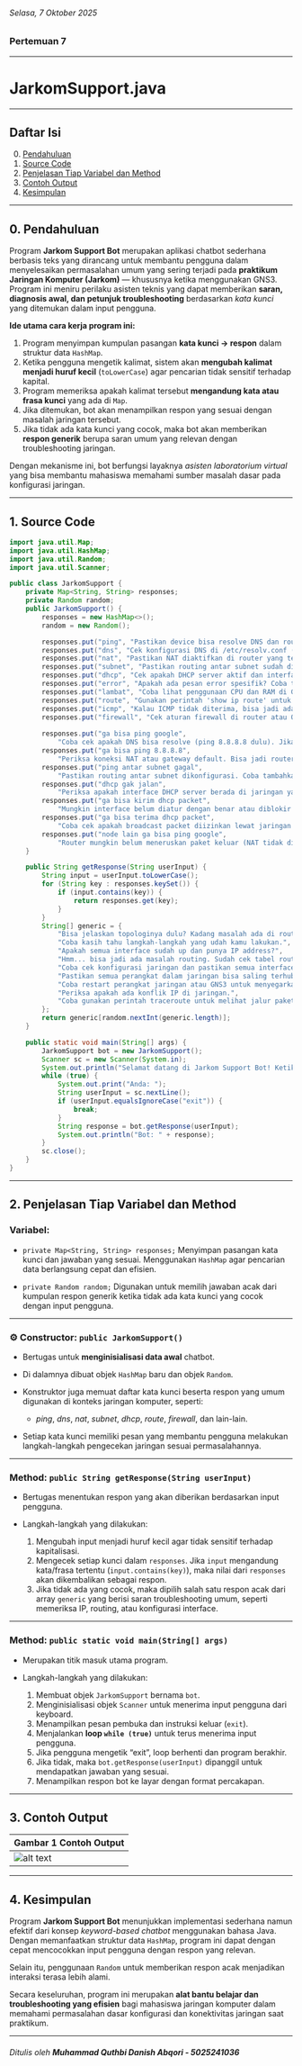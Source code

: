 ###### Selasa, 7 Oktober 2025
### Pertemuan 7
---
<h1><b>JarkomSupport.java</b></h1>

---

## Daftar Isi

0. [Pendahuluan](#pendahuluan)
1. [Source Code](#source-code)
2. [Penjelasan Tiap Variabel dan Method](#penjelasan-tiap-variable-dan-method)
3. [Contoh Output](#contoh-output)
4. [Kesimpulan](#kesimpulan)

---

## 0. Pendahuluan

Program **Jarkom Support Bot** merupakan aplikasi chatbot sederhana berbasis teks yang dirancang untuk membantu pengguna dalam menyelesaikan permasalahan umum yang sering terjadi pada **praktikum Jaringan Komputer (Jarkom)** — khususnya ketika menggunakan GNS3.
Program ini meniru perilaku asisten teknis yang dapat memberikan **saran, diagnosis awal, dan petunjuk troubleshooting** berdasarkan *kata kunci* yang ditemukan dalam input pengguna.

**Ide utama cara kerja program ini:**
1. Program menyimpan kumpulan pasangan **kata kunci → respon** dalam struktur data `HashMap`.
2. Ketika pengguna mengetik kalimat, sistem akan **mengubah kalimat menjadi huruf kecil** (`toLowerCase`) agar pencarian tidak sensitif terhadap kapital.
3. Program memeriksa apakah kalimat tersebut **mengandung kata atau frasa kunci** yang ada di `Map`.
4. Jika ditemukan, bot akan menampilkan respon yang sesuai dengan masalah jaringan tersebut.
5. Jika tidak ada kata kunci yang cocok, maka bot akan memberikan **respon generik** berupa saran umum yang relevan dengan troubleshooting jaringan.

Dengan mekanisme ini, bot berfungsi layaknya *asisten laboratorium virtual* yang bisa membantu mahasiswa memahami sumber masalah dasar pada konfigurasi jaringan.

---

## 1. Source Code

```java
import java.util.Map;
import java.util.HashMap;
import java.util.Random;
import java.util.Scanner;

public class JarkomSupport {
    private Map<String, String> responses;
    private Random random;
    public JarkomSupport() {
        responses = new HashMap<>();
        random = new Random();

        responses.put("ping", "Pastikan device bisa resolve DNS dan route-nya benar. Coba ping IP langsung (misal 8.8.8.8) dulu untuk memastikan konektivitas layer 3.");
        responses.put("dns", "Cek konfigurasi DNS di /etc/resolv.conf (Linux) atau ipconfig /all (Windows). Pastikan alamat DNS-nya benar.");
        responses.put("nat", "Pastikan NAT diaktifkan di router yang terhubung ke internet. Cek juga apakah interface mengarah ke NAT sudah diatur sebagai 'ip nat outside'.");
        responses.put("subnet", "Pastikan routing antar subnet sudah dikonfigurasi dengan benar dan setiap router tahu network lain lewat static route atau dynamic routing.");
        responses.put("dhcp", "Cek apakah DHCP server aktif dan interface-nya sudah sesuai. Gunakan 'show ip dhcp binding' atau 'ipconfig /renew' untuk debugging.");
        responses.put("error", "Apakah ada pesan error spesifik? Coba tampilkan output 'show interface' atau 'ping detail' untuk analisis lebih lanjut.");
        responses.put("lambat", "Coba lihat penggunaan CPU dan RAM di GNS3, atau mungkin link antar node terlalu banyak menyebabkan delay.");
        responses.put("route", "Gunakan perintah 'show ip route' untuk memastikan route ke tujuan sudah ada. Jika tidak, tambahkan static route.");
        responses.put("icmp", "Kalau ICMP tidak diterima, bisa jadi ada ACL (Access Control List) atau firewall yang memblokir ping.");
        responses.put("firewall", "Cek aturan firewall di router atau OS. Pastikan port yang diperlukan tidak diblokir.");
        
        responses.put("ga bisa ping google", 
            "Coba cek apakah DNS bisa resolve (ping 8.8.8.8 dulu). Jika 8.8.8.8 bisa diping tapi google.com tidak, maka masalah ada di DNS.");
        responses.put("ga bisa ping 8.8.8.8", 
            "Periksa koneksi NAT atau gateway default. Bisa jadi router belum diarahkan keluar ke internet.");
        responses.put("ping antar subnet gagal", 
            "Pastikan routing antar subnet dikonfigurasi. Coba tambahkan static route atau aktifkan dynamic routing seperti RIP atau OSPF.");
        responses.put("dhcp gak jalan", 
            "Periksa apakah interface DHCP server berada di jaringan yang sama dengan client. Kalau lewat router, aktifkan DHCP relay (ip helper-address).");
        responses.put("ga bisa kirim dhcp packet", 
            "Mungkin interface belum diatur dengan benar atau diblokir firewall. Cek juga apakah DHCP server mendengarkan pada interface yang benar.");
        responses.put("ga bisa terima dhcp packet", 
            "Coba cek apakah broadcast packet diizinkan lewat jaringan dan DHCP relay sudah diatur di router.");
        responses.put("node lain ga bisa ping google", 
            "Router mungkin belum meneruskan paket keluar (NAT tidak diatur untuk subnet lain). Pastikan semua subnet disertakan dalam NAT overload configuration.");
    }

    public String getResponse(String userInput) {
        String input = userInput.toLowerCase();
        for (String key : responses.keySet()) {
            if (input.contains(key)) {
                return responses.get(key);
            }
        }
        String[] generic = {
            "Bisa jelaskan topologinya dulu? Kadang masalah ada di router tengahnya.",
            "Coba kasih tahu langkah-langkah yang udah kamu lakukan.",
            "Apakah semua interface sudah up dan punya IP address?",
            "Hmm... bisa jadi ada masalah routing. Sudah cek tabel routing?",
            "Coba cek konfigurasi jaringan dan pastikan semua interface sudah aktif.",
            "Pastikan semua perangkat dalam jaringan bisa saling terhubung.",
            "Coba restart perangkat jaringan atau GNS3 untuk menyegarkan koneksi.",
            "Periksa apakah ada konflik IP di jaringan.",
            "Coba gunakan perintah traceroute untuk melihat jalur paket."
        };
        return generic[random.nextInt(generic.length)];
    }

    public static void main(String[] args) {
        JarkomSupport bot = new JarkomSupport();
        Scanner sc = new Scanner(System.in);
        System.out.println("Selamat datang di Jarkom Support Bot! Ketik 'exit' untuk keluar.");
        while (true) {
            System.out.print("Anda: ");
            String userInput = sc.nextLine();
            if (userInput.equalsIgnoreCase("exit")) {
                break;
            }
            String response = bot.getResponse(userInput);
            System.out.println("Bot: " + response);
        }
        sc.close();
    }
}
```

---

## 2. Penjelasan Tiap Variabel dan Method

### **Variabel:**

- `private Map<String, String> responses;`
  Menyimpan pasangan kata kunci dan jawaban yang sesuai. Menggunakan `HashMap` agar pencarian data berlangsung cepat dan efisien.

- `private Random random;`
  Digunakan untuk memilih jawaban acak dari kumpulan respon generik ketika tidak ada kata kunci yang cocok dengan input pengguna.

---

### ⚙️ **Constructor: `public JarkomSupport()`**

* Bertugas untuk **menginisialisasi data awal** chatbot.
* Di dalamnya dibuat objek `HashMap` baru dan objek `Random`.
* Konstruktor juga memuat daftar kata kunci beserta respon yang umum digunakan di konteks jaringan komputer, seperti:

  * *ping*, *dns*, *nat*, *subnet*, *dhcp*, *route*, *firewall*, dan lain-lain.
* Setiap kata kunci memiliki pesan yang membantu pengguna melakukan langkah-langkah pengecekan jaringan sesuai permasalahannya.

---

### **Method: `public String getResponse(String userInput)`**

* Bertugas menentukan respon yang akan diberikan berdasarkan input pengguna.
* Langkah-langkah yang dilakukan:

  1. Mengubah input menjadi huruf kecil agar tidak sensitif terhadap kapitalisasi.
  2. Mengecek setiap kunci dalam `responses`. Jika `input` mengandung kata/frasa tertentu (`input.contains(key)`), maka nilai dari `responses` akan dikembalikan sebagai respon.
  3. Jika tidak ada yang cocok, maka dipilih salah satu respon acak dari array `generic` yang berisi saran troubleshooting umum, seperti memeriksa IP, routing, atau konfigurasi interface.

---

### **Method: `public static void main(String[] args)`**

* Merupakan titik masuk utama program.
* Langkah-langkah yang dilakukan:

  1. Membuat objek `JarkomSupport` bernama `bot`.
  2. Menginisialisasi objek `Scanner` untuk menerima input pengguna dari keyboard.
  3. Menampilkan pesan pembuka dan instruksi keluar (`exit`).
  4. Menjalankan **loop `while (true)`** untuk terus menerima input pengguna.
  5. Jika pengguna mengetik “exit”, loop berhenti dan program berakhir.
  6. Jika tidak, maka `bot.getResponse(userInput)` dipanggil untuk mendapatkan jawaban yang sesuai.
  7. Menampilkan respon bot ke layar dengan format percakapan.

---

## 3. Contoh Output

|Gambar 1 Contoh Output|
|-|
|![alt text](image.png)|

---

## 4. Kesimpulan

Program **Jarkom Support Bot** menunjukkan implementasi sederhana namun efektif dari konsep *keyword-based chatbot* menggunakan bahasa Java.
Dengan memanfaatkan struktur data `HashMap`, program ini dapat dengan cepat mencocokkan input pengguna dengan respon yang relevan.

Selain itu, penggunaan `Random` untuk memberikan respon acak menjadikan interaksi terasa lebih alami.

Secara keseluruhan, program ini merupakan **alat bantu belajar dan troubleshooting yang efisien** bagi mahasiswa jaringan komputer dalam memahami permasalahan dasar konfigurasi dan konektivitas jaringan saat praktikum.

---
###### Ditulis oleh **Muhammad Quthbi Danish Abqori - 5025241036**